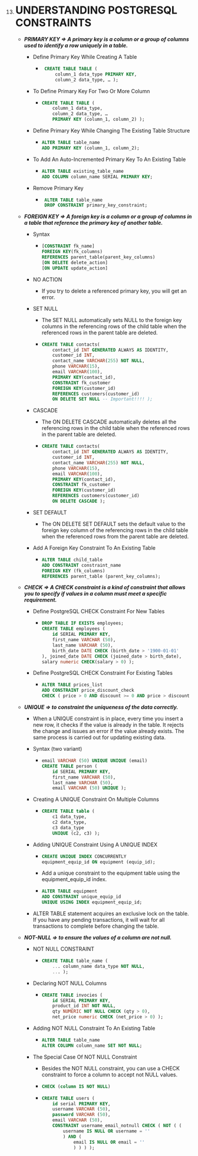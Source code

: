 13. # UNDERSTANDING POSTGRESQL CONSTRAINTS

    -   **_PRIMARY KEY => A primary key is a column or a group of columns used to identify a row uniquely in a table._**

        -   Define Primary Key While Creating A Table

            -   ```sql
                 CREATE TABLE TABLE (
                     column_1 data_type PRIMARY KEY,
                     column_2 data_type, … );
                ```

        -   To Define Primary Key For Two Or More Column

            -   ```sql
                CREATE TABLE TABLE (
                    column_1 data_type,
                    column_2 data_type, …
                    PRIMARY KEY (column_1, column_2) );
                ```

        -   Define Primary Key While Changing The Existing Table Structure

            -   ```sql
                ALTER TABLE table_name
                ADD PRIMARY KEY (column_1, column_2);
                ```

        -   To Add An Auto-Incremented Primary Key To An Existing Table

            -   ```sql
                ALTER TABLE existing_table_name
                ADD COLUMN column_name SERIAL PRIMARY KEY;
                ```

        -   Remove Primary Key

            -   ```sql
                 ALTER TABLE table_name
                 DROP CONSTRAINT primary_key_constraint;
                ```

    -   **_FOREIGN KEY => A foreign key is a column or a group of columns in a table that reference the primary key of another table._**

        -   Syntax

            -   ```sql
                [CONSTRAINT fk_name]
                FOREIGN KEY(fk_columns)
                REFERENCES parent_table(parent_key_columns)
                [ON DELETE delete_action]
                [ON UPDATE update_action]
                ```

        -   NO ACTION

            -   If you try to delete a referenced primary key, you will get an error.

        -   SET NULL

            -   The SET NULL automatically sets NULL to the foreign key columns in
                the referencing rows of the child table when the referenced rows in
                the parent table are deleted.
            -   ```sql
                CREATE TABLE contacts(
                    contact_id INT GENERATED ALWAYS AS IDENTITY,
                    customer_id INT,
                    contact_name VARCHAR(255) NOT NULL,
                    phone VARCHAR(15),
                    email VARCHAR(100),
                    PRIMARY KEY(contact_id),
                    CONSTRAINT fk_customer
                    FOREIGN KEY(customer_id)
                    REFERENCES customers(customer_id)
                    ON DELETE SET NULL -- Important!!!! );
                ```

        -   CASCADE

            -   The ON DELETE CASCADE automatically deletes all the referencing
                rows in the child table when the referenced rows in the parent
                table are deleted.
            -   ```sql
                CREATE TABLE contacts(
                    contact_id INT GENERATED ALWAYS AS IDENTITY,
                    customer_id INT,
                    contact_name VARCHAR(255) NOT NULL,
                    phone VARCHAR(15),
                    email VARCHAR(100),
                    PRIMARY KEY(contact_id),
                    CONSTRAINT fk_customer
                    FOREIGN KEY(customer_id)
                    REFERENCES customers(customer_id)
                    ON DELETE CASCADE );
                ```

        -   SET DEFAULT

            -   The ON DELETE SET DEFAULT sets the default value to the foreign
                key column of the referencing rows in the child table when the
                referenced rows from the parent table are deleted.

        -   Add A Foreign Key Constraint To An Existing Table

            -   ```sql
                ALTER TABLE child_table
                ADD CONSTRAINT constraint_name
                FOREIGN KEY (fk_columns)
                REFERENCES parent_table (parent_key_columns);
                ```

    -   **_CHECK => A CHECK constraint is a kind of constraint that allows you to specify if values in a column must meet a specific requirement._**

        -   Define PostgreSQL CHECK Constraint For New Tables

            -   ```sql
                DROP TABLE IF EXISTS employees;
                CREATE TABLE employees (
                    id SERIAL PRIMARY KEY,
                    first_name VARCHAR (50),
                    last_name VARCHAR (50),
                    birth_date DATE CHECK (birth_date > '1900-01-01'
                ), joined_date DATE CHECK (joined_date > birth_date),
                salary numeric CHECK(salary > 0) );
                ```

        -   Define PostgreSQL CHECK Constraint For Existing Tables

            -   ```sql
                ALTER TABLE prices_list
                ADD CONSTRAINT price_discount_check
                CHECK ( price > 0 AND discount >= 0 AND price > discount );
                ```

    -   **_UNIQUE => to constraint the uniqueness of the data correctly._**

        -   When a UNIQUE constraint is in place, every time you insert a new row,
            it checks if the value is already in the table. It rejects the change
            and issues an error if the value already exists. The same process is
            carried out for updating existing data.

        -   Syntax (two variant)

            -   ```sql
                email VARCHAR (50) UNIQUE UNIQUE (email)
                CREATE TABLE person (
                    id SERIAL PRIMARY KEY,
                    first_name VARCHAR (50),
                    last_name VARCHAR (50),
                    email VARCHAR (50) UNIQUE );
                ```

        -   Creating A UNIQUE Constraint On Multiple Columns

            -   ```sql
                CREATE TABLE table (
                    c1 data_type,
                    c2 data_type,
                    c3 data_type
                    UNIQUE (c2, c3) );
                ```

        -   Adding UNIQUE Constraint Using A UNIQUE INDEX

            -   ```sql
                CREATE UNIQUE INDEX CONCURRENTLY
                equipment_equip_id ON equipment (equip_id);
                ```
            -   Add a unique constraint to the equipment
                table using the equipment_equip_id index.

            -   ```sql
                ALTER TABLE equipment
                ADD CONSTRAINT unique_equip_id
                UNIQUE USING INDEX equipment_equip_id;
                ```

        -   ALTER TABLE statement acquires an exclusive lock on the table. If you
            have any pending transactions, it will wait for all transactions to
            complete before changing the table.

    -   **_NOT-NULL => to ensure the values of a column are not null._**

        -   NOT NULL CONSTRAINT

            -   ```sql
                CREATE TABLE table_name (
                    ... column_name data_type NOT NULL,
                    ... );
                ```

        -   Declaring NOT NULL Columns

            -   ```sql
                CREATE TABLE invocies (
                    id SERIAL PRIMARY KEY,
                    product_id INT NOT NULL,
                    qty NUMERIC NOT NULL CHECK (qty > 0),
                    net_price numeric CHECK (net_price > 0) );
                ```

        -   Adding NOT NULL Constraint To An Existing Table

            -   ```sql
                ALTER TABLE table_name
                ALTER COLUMN column_name SET NOT NULL;
                ```

        -   The Special Case Of NOT NULL Constraint

            -   Besides the NOT NULL constraint, you can use a CHECK constraint
                to force a column to accept not NULL values.
            -   ```sql
                CHECK (column IS NOT NULL)
                ```
            -   ```sql
                CREATE TABLE users (
                    id serial PRIMARY KEY,
                    username VARCHAR (50),
                    password VARCHAR (50),
                    email VARCHAR (50),
                    CONSTRAINT username_email_notnull CHECK ( NOT ( (
                        username IS NULL OR username = ''
                        ) AND (
                            email IS NULL OR email = ''
                            ) ) ) );
                ```
